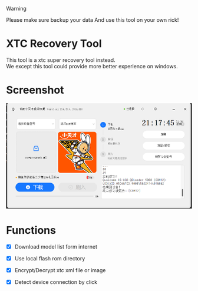 > [!WARNING]
>
> Please make sure backup your data
> And use this tool on your own rick!

# XTC Recovery Tool
This tool is a xtc super recovery tool instead.    
We except this tool could provide more better experience on windows.

# Screenshot
![image](image/screenshot1.png)

# Functions
- [x] Download model list form internet    
- [x] Use local flash rom directory    
- [x] Encrypt/Decrypt xtc xml file or image    
- [x] Detect device connection by click    

